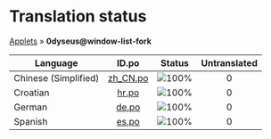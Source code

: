# Translation status
[Applets](../../README.md) &#187; **0dyseus@window-list-fork**

Language | ID.po | Status | Untranslated
---------|:--:|:------:|:-----------:
Chinese (Simplified) | [zh_CN.po](po/zh_CN.po) | ![100%](http://progressed.io/bar/100) | 0
Croatian | [hr.po](po/hr.po) | ![100%](http://progressed.io/bar/100) | 0
German | [de.po](po/de.po) | ![100%](http://progressed.io/bar/100) | 0
Spanish | [es.po](po/es.po) | ![100%](http://progressed.io/bar/100) | 0
